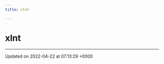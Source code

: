 ```yaml
---
title: xlnt

---
```


# xlnt








-------------------------------

Updated on 2022-04-22 at 07:13:29 +0000